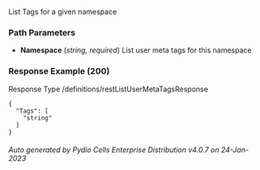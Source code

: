 






 
List Tags for a given namespace  


### Path Parameters

 - **Namespace** (_string, required_) List user meta tags for this namespace




### Response Example (200)
Response Type /definitions/restListUserMetaTagsResponse

```
{
  "Tags": [
    "string"
  ]
}
```




###### Auto generated by Pydio Cells Enterprise Distribution v4.0.7 on 24-Jan-2023
